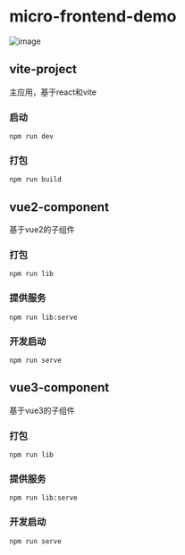 # micro-frontend-demo
![image](https://user-images.githubusercontent.com/14244944/141262738-91744247-3b4f-4e79-b340-d8d209b6034e.png)

## vite-project
主应用，基于react和vite

### 启动
```shell
npm run dev
```
### 打包
```shell
npm run build
```

## vue2-component
基于vue2的子组件

### 打包
```shell
npm run lib
```
### 提供服务
```shell
npm run lib:serve
```
### 开发启动
```shell
npm run serve
```
## vue3-component
基于vue3的子组件

### 打包
```shell
npm run lib
```
### 提供服务
```shell
npm run lib:serve
```
### 开发启动
```shell
npm run serve
```
